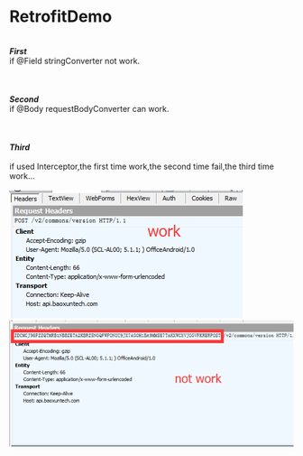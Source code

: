 # RetrofitDemo

<br>***First***
<br>if @Field stringConverter not work.
<br>
<br>
<br>
<br>***Second***
<br>if @Body requestBodyConverter can work.
<br>
<br>
<br>
<br>***Third***
<br>
<br>if used Interceptor,the first time work,the second time fail,the third time work...
<br>
<br>![image](https://github.com/JakeWoki/RetrofitDemo/blob/master/20161123105759.png?raw=true)
<br>![image](https://github.com/JakeWoki/RetrofitDemo/blob/master/20161123105837.png?raw=true)

